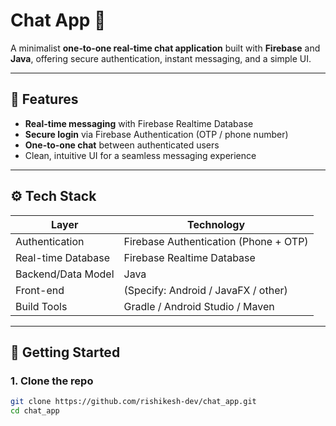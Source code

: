 # Chat App 🚀

A minimalist **one‑to‑one real‑time chat application** built with **Firebase** and **Java**, offering secure authentication, instant messaging, and a simple UI.

---

## 🧰 Features

- **Real-time messaging** with Firebase Realtime Database  
- **Secure login** via Firebase Authentication (OTP / phone number)  
- **One-to-one chat** between authenticated users  
- Clean, intuitive UI for a seamless messaging experience  

---

## ⚙️ Tech Stack

| Layer               | Technology                                  |
|---------------------|---------------------------------------------|
| Authentication      | Firebase Authentication (Phone + OTP)       |
| Real-time Database  | Firebase Realtime Database                  |
| Backend/Data Model  | Java                                        |
| Front-end           | (Specify: Android / JavaFX / other)         |
| Build Tools         | Gradle / Android Studio / Maven             |

---

## 🚀 Getting Started

### 1. Clone the repo

```bash
git clone https://github.com/rishikesh-dev/chat_app.git
cd chat_app

